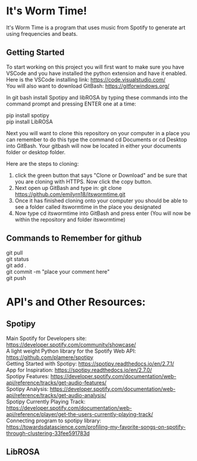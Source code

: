 # It's Worm Time!
It's Worm Time is a program that uses music from Spotify to generate art using frequencies and beats.

## Getting Started

To start working on this project you will first want to make sure you have VSCode and you have installed the python extension and have it enabled. Here is the VSCode installing link: https://code.visualstudio.com/
<br>You will also want to download GitBash: https://gitforwindows.org/

In git bash install Spotipy and libROSA by typing these commands into the command prompt and pressing ENTER one at a time:

pip install spotipy
<br>pip install LibROSA

Next you will want to clone this repository on your computer in a place you can remember to do this type the command cd Documents or cd Desktop into GitBash. Your gitbash will now be located in either your documents folder or desktop folder. 

Here are the steps to cloning:

1. click the green button that says "Clone or Download" and be sure that you are cloning with HTTPS. Now click the copy button.
2. Next open up GitBash and type in:    git clone https://github.com/emilyrn18/itswormtime.git
3. Once it has finished cloning onto your computer you should be able to see a folder called itswormtime in the place you designated
4. Now type cd itswormtime  into GitBash and press enter (You will now be within the repository and folder itswormtime)

## Commands to Remember for github

git pull
<br>git status
<br>git add .
<br>git commit -m "place your comment here"
<br>git push

# API's and Other Resources:
## Spotipy
Main Spotify for Developers site: https://developer.spotify.com/community/showcase/
<br>A light weight Python library for the Spotify Web API: https://github.com/plamere/spotipy
<br>Getting Started with Spotipy: https://spotipy.readthedocs.io/en/2.7.1/
<br>App for Inspiration: https://spotipy.readthedocs.io/en/2.7.0/
<br>Spotipy Features: https://developer.spotify.com/documentation/web-api/reference/tracks/get-audio-features/
<br>Spotipy Analysis: https://developer.spotify.com/documentation/web-api/reference/tracks/get-audio-analysis/
<br>Spotipy Currently Playing Track: https://developer.spotify.com/documentation/web-api/reference/player/get-the-users-currently-playing-track/
<br>Connecting program to spotipy library: https://towardsdatascience.com/profiling-my-favorite-songs-on-spotify-through-clustering-33fee591783d

## LibROSA
